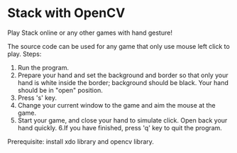 # Stack with OpenCV

Play Stack online or any other games with hand gesture!

The source code can be used for any game that only use mouse left click to play.
Steps:
1. Run the program.
2. Prepare your hand and set the background and border so that only your hand is white inside the border; background should be black. Your hand should be in "open" position.
3. Press 's' key.
4. Change your current window to the game and aim the mouse at the game.
5. Start your game, and close your hand to simulate click. Open back your hand quickly.
6.If you have finished, press 'q' key to quit the program. 

Prerequisite: install xdo library and opencv library.
